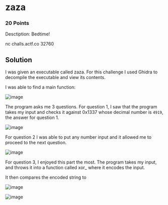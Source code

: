 # zaza
### 20 Points
Desctiption: Bedtime!

nc challs.actf.co 32760

## Solution
I was given an executable called zaza. For this challenge I used Ghidra to decompile the executable and view its contents.

I was able to find a main function:

![image](https://user-images.githubusercontent.com/28494055/234200252-01b0337f-6ae4-4290-89b9-d97691358765.png)

The program asks me 3 questions. For question 1, I saw that the program takes my input and checks it against 0x1337 whose decimal number is ```4919```, the answer for question 1. 

![image](https://user-images.githubusercontent.com/28494055/234200475-f615b34c-1a91-460e-ad58-1d5fec15d8b6.png)

For question 2 I was able to put any number input and it allowed me to proceed to the next question.

![image](https://user-images.githubusercontent.com/28494055/234200929-8cfecee1-7b82-407a-b672-4dd156542583.png)

For question 3, I enjoyed this part the most. The program takes my input, and throws it into a function called xor_ where it encodes the input. 

It then compares the encoded string to 

![image](https://user-images.githubusercontent.com/28494055/234201744-91d9c306-5722-4778-b268-57776e32f0cd.png)

![image](https://user-images.githubusercontent.com/28494055/234201963-32cea399-d97d-4c5a-a363-9ee9dbcba603.png)
